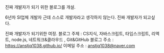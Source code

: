 진짜 개발자가 되기 위한 블로그를 개설.

6년차 SI업체 개발자
근데 스스로 개발자라고 생각하지 않는다.
진짜 개발자가 되고싶다.

진짜 개발자가 되기위한 여정.
블로그 주제 : CS지식, 자바스크립트, 타입스크립트, 리액트, node.js, 네트워크&클라우드 , Git&GitHub
블로그 주소 : https://anstjq1038.github.io/
이메일 주소 : anstjq1038@naver.com